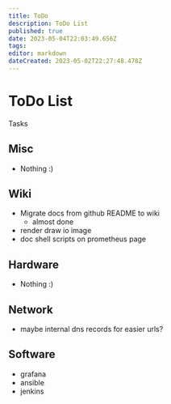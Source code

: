 ```yaml
---
title: ToDo
description: ToDo List
published: true
date: 2023-05-04T22:03:49.656Z
tags: 
editor: markdown
dateCreated: 2023-05-02T22:27:48.478Z
---
```


# ToDo List
Tasks

## Misc
* Nothing :)

## Wiki
* Migrate docs from github README to wiki
    * almost done
* render draw io image
* doc shell scripts on prometheus page

## Hardware
* Nothing :)

## Network
* maybe internal dns records for easier urls?

## Software
* grafana
* ansible
* jenkins






